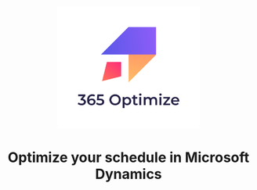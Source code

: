 <div align="center"><img src="logo.png" height="250px" /></div>

<h1 align="center"> Optimize your schedule in Microsoft Dynamics </h1>